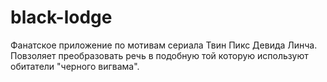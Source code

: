 # black-lodge
Фанатское приложение по мотивам сериала Твин Пикс Девида Линча. Повзоляет преобразовать речь в подобную той которую используют
обитатели "черного вигвама".
